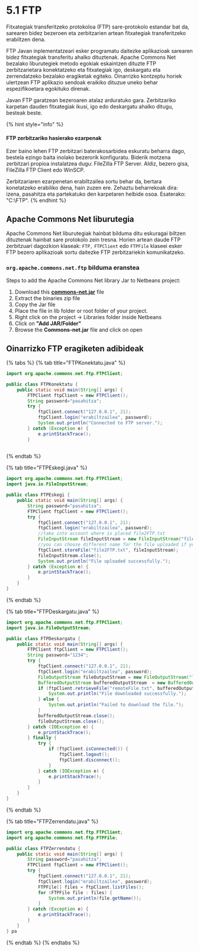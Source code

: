 # 5.1 FTP

Fitxategiak transferitzeko protokoloa (FTP) sare-protokolo estandar bat da, sarearen bidez bezeroen eta zerbitzarien artean fitxategiak transferitzeko erabiltzen dena.&#x20;

FTP Javan inplementatzeari esker programatu daitezke aplikazioak sarearen bidez fitxategiak transferitu ahalko dituztenak. Apache Commons Net bezalako liburutegiek metodo egokiak eskaintzen dituzte FTP zerbitzarietara konektatzeko eta fitxategiak igo, deskargatu eta zerrendatzeko bezalako eragiketak egiteko. Oinarrizko kontzeptu horiek ulertzean FTP aplikazio sendoak eraikiko dituzue uneko behar espezifikoetara egokituko direnak.

Javan FTP garatzean bezeroaren atalaz arduratuko gara. Zerbitzariko karpetan dauden fitxategiak ikusi, igo edo deskargatu ahalko ditugu, besteak beste.

{% hint style="info" %}
#### FTP zerbitzariko hasierako ezarpenak

Ezer baino lehen FTP zerbitzari baterakosarbidea eskuratu beharra dago, bestela ezingo baita inolako bezerorik konfiguratu. Biderik motzena zerbitzari propioa instalatzea dugu: FileZilla FTP Server. Aldiz, bezero gisa, FileZilla FTP Client edo WinSCP. &#x20;

Zerbitzariaren ezarpenetan erabiltzailea sortu behar da, bertara konetatzeko erabiliko dena, hain zuzen ere. Zehaztu beharrekoak dira: izena, pasahitza eta partekatuko den karpetaren helbide osoa. Esaterako: "C:\FTP".
{% endhint %}

## Apache Commons Net liburutegia

Apache Commons Net liburutegiak hainbat bilduma ditu eskuragai biltzen dituztenak hainbat sare protokolo zein tresna. Horien artean daude FTP zerbitzuari dagozkion klaseak: `FTP,` `FTPClient` edo `FTPFile` klaseei esker FTP bezero aplikazioak sortu daitezke FTP zerbitzariekin komunikatzeko.&#x20;

### `org.apache.commons.net.ftp` bilduma eranstea

Steps to add the Apache Commons Net library Jar to Netbeans project:

1. Download this [**commons-net.jar**](https://commons.apache.org/net/download_net.cgi) file
2. Extract the binaries zip file
3. Copy the Jar file
4. Place the file in lib folder or root folder of your project.
5. Right click on the project -> Libraries folder inside Netbeans
6. Click on **"Add JAR/Folder"**
7. Browse the **Commons-net.jar** file and click on open

## Oinarrizko FTP eragiketen adibideak <a href="#basic-operations-with-ftp-in-java" id="basic-operations-with-ftp-in-java"></a>

{% tabs %}
{% tab title="FTPKonektatu.java" %}
```java
import org.apache.commons.net.ftp.FTPClient;

public class FTPKonektatu {
    public static void main(String[] args) {
        FTPClient ftpClient = new FTPClient();
        String password="pasahitza";
        try {
            ftpClient.connect("127.0.0.1", 21);
            ftpClient.login("erabiltzailea", password);
            System.out.println("Connected to FTP server.");
        } catch (Exception e) {
            e.printStackTrace();
        }
    
```
{% endtab %}

{% tab title="FTPEskegi.java" %}
```java
import org.apache.commons.net.ftp.FTPClient;
import java.io.FileInputStream;

public class FTPEskegi {
    public static void main(String[] args) {
        String password="pasahitza";
        FTPClient ftpClient = new FTPClient();
        try {
            ftpClient.connect("127.0.0.1", 21);
            ftpClient.login("erabiltzailea", password);
            //take into account where is placed file2FTP.txt
            FileInputStream fileInputStream = new FileInputStream("file2FTP.txt");
            //you can choose different name for the file uploaded if you want
            ftpClient.storeFile("file2FTP.txt", fileInputStream);
            fileInputStream.close();
            System.out.println("File uploaded successfully.");
        } catch (Exception e) {
            e.printStackTrace();
        }
    }
}
```
{% endtab %}

{% tab title="FTPDeskargatu.java" %}
```java
import org.apache.commons.net.ftp.FTPClient;
import java.io.FileOutputStream;

public class FTPDeskargatu {
    public static void main(String[] args) {
        FTPClient ftpClient = new FTPClient();
        String password="1234";
        try {
            ftpClient.connect("127.0.0.1", 21);
            ftpClient.login("erabiltzailea", password);
            FileOutputStream fileOutputStream = new FileOutputStream("localFile.txt");
            BufferedOutputStream bufferedOutputStream  = new BufferedOutputStream(fileOutputStream);
            if (ftpClient.retrieveFile("remoteFile.txt", bufferedOutputStream)) {
                System.out.println("File downloaded successfully.");
            } else {
                System.out.println("Failed to download the file.");
            }
            bufferedOutputStream.close();
            fileOutputStream.close();
        } catch (IOException e) {
            e.printStackTrace();
        } finally {
            try {
                if (ftpClient.isConnected()) {
                    ftpClient.logout();
                    ftpClient.disconnect();
                }
            } catch (IOException e) {
                e.printStackTrace();
            }
        }
    }
}
```
{% endtab %}

{% tab title="FTPZerrendatu.java" %}
```java
import org.apache.commons.net.ftp.FTPClient;
import org.apache.commons.net.ftp.FTPFile;

public class FTPZerrendatu {
    public static void main(String[] args) {
        String password="pasahitza";
        FTPClient ftpClient = new FTPClient();
        try {
            ftpClient.connect("127.0.0.1", 21);
            ftpClient.login("erabiltzailea", password);
            FTPFile[] files = ftpClient.listFiles();
            for (FTPFile file : files) {
                System.out.println(file.getName());
            }
        } catch (Exception e) {
            e.printStackTrace();
        }
    }
} pa
```
{% endtab %}
{% endtabs %}
